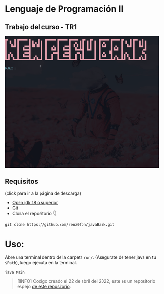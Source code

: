 # Lenguaje de Programación II

## Trabajo del curso - TR1

![Preview Gif](https://github.com/renz0fbn/ing-software-3-2022/blob/main/LenguajeDeProgramacion_II/preview.gif?raw=true)

## Requisitos
(click para ir a la página de descarga)

- [Open jdk 18 o superior](https://jdk.java.net/18/)
- [Git](https://git-scm.com/downloads)
- Clona el repositorio 👇

```
git clone https://github.com/renz0fbn/javaBank.git
```

# Uso:

Abre una terminal dentro de la carpeta  ``` run/ ```. (Asegurate de tener java en tu `$Path`), luego ejecuta en la terminal.

```
java Main
```

>[!INFO]
> Codigo creado el 22 de abril del 2022, este es un repositorio espejo [de este repositorio](https://github.com/renzofbn/ing-software-3-2022).
